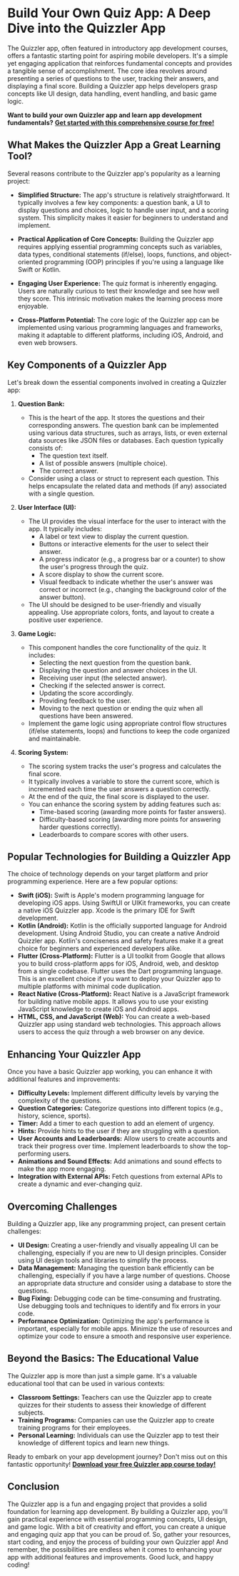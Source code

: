 # Build Your Own Quiz App: A Deep Dive into the Quizzler App

The Quizzler app, often featured in introductory app development courses, offers a fantastic starting point for aspiring mobile developers. It's a simple yet engaging application that reinforces fundamental concepts and provides a tangible sense of accomplishment.  The core idea revolves around presenting a series of questions to the user, tracking their answers, and displaying a final score. Building a Quizzler app helps developers grasp concepts like UI design, data handling, event handling, and basic game logic.

**Want to build your own Quizzler app and learn app development fundamentals?**  [**Get started with this comprehensive course for free!**](https://udemywork.com/quizzler-app)

## What Makes the Quizzler App a Great Learning Tool?

Several reasons contribute to the Quizzler app's popularity as a learning project:

*   **Simplified Structure:** The app's structure is relatively straightforward.  It typically involves a few key components: a question bank, a UI to display questions and choices, logic to handle user input, and a scoring system. This simplicity makes it easier for beginners to understand and implement.

*   **Practical Application of Core Concepts:** Building the Quizzler app requires applying essential programming concepts such as variables, data types, conditional statements (if/else), loops, functions, and object-oriented programming (OOP) principles if you're using a language like Swift or Kotlin.

*   **Engaging User Experience:**  The quiz format is inherently engaging. Users are naturally curious to test their knowledge and see how well they score.  This intrinsic motivation makes the learning process more enjoyable.

*   **Cross-Platform Potential:** The core logic of the Quizzler app can be implemented using various programming languages and frameworks, making it adaptable to different platforms, including iOS, Android, and even web browsers.

## Key Components of a Quizzler App

Let's break down the essential components involved in creating a Quizzler app:

1.  **Question Bank:**

    *   This is the heart of the app. It stores the questions and their corresponding answers. The question bank can be implemented using various data structures, such as arrays, lists, or even external data sources like JSON files or databases. Each question typically consists of:
        *   The question text itself.
        *   A list of possible answers (multiple choice).
        *   The correct answer.
    *   Consider using a class or struct to represent each question. This helps encapsulate the related data and methods (if any) associated with a single question.

2.  **User Interface (UI):**

    *   The UI provides the visual interface for the user to interact with the app. It typically includes:
        *   A label or text view to display the current question.
        *   Buttons or interactive elements for the user to select their answer.
        *   A progress indicator (e.g., a progress bar or a counter) to show the user's progress through the quiz.
        *   A score display to show the current score.
        *   Visual feedback to indicate whether the user's answer was correct or incorrect (e.g., changing the background color of the answer button).
    *   The UI should be designed to be user-friendly and visually appealing. Use appropriate colors, fonts, and layout to create a positive user experience.

3.  **Game Logic:**

    *   This component handles the core functionality of the quiz. It includes:
        *   Selecting the next question from the question bank.
        *   Displaying the question and answer choices in the UI.
        *   Receiving user input (the selected answer).
        *   Checking if the selected answer is correct.
        *   Updating the score accordingly.
        *   Providing feedback to the user.
        *   Moving to the next question or ending the quiz when all questions have been answered.
    *   Implement the game logic using appropriate control flow structures (if/else statements, loops) and functions to keep the code organized and maintainable.

4.  **Scoring System:**

    *   The scoring system tracks the user's progress and calculates the final score.
    *   It typically involves a variable to store the current score, which is incremented each time the user answers a question correctly.
    *   At the end of the quiz, the final score is displayed to the user.
    *   You can enhance the scoring system by adding features such as:
        *   Time-based scoring (awarding more points for faster answers).
        *   Difficulty-based scoring (awarding more points for answering harder questions correctly).
        *   Leaderboards to compare scores with other users.

## Popular Technologies for Building a Quizzler App

The choice of technology depends on your target platform and prior programming experience. Here are a few popular options:

*   **Swift (iOS):** Swift is Apple's modern programming language for developing iOS apps. Using SwiftUI or UIKit frameworks, you can create a native iOS Quizzler app. Xcode is the primary IDE for Swift development.
*   **Kotlin (Android):** Kotlin is the officially supported language for Android development.  Using Android Studio, you can create a native Android Quizzler app. Kotlin's conciseness and safety features make it a great choice for beginners and experienced developers alike.
*   **Flutter (Cross-Platform):** Flutter is a UI toolkit from Google that allows you to build cross-platform apps for iOS, Android, web, and desktop from a single codebase. Flutter uses the Dart programming language.  This is an excellent choice if you want to deploy your Quizzler app to multiple platforms with minimal code duplication.
*   **React Native (Cross-Platform):** React Native is a JavaScript framework for building native mobile apps.  It allows you to use your existing JavaScript knowledge to create iOS and Android apps.
*   **HTML, CSS, and JavaScript (Web):**  You can create a web-based Quizzler app using standard web technologies. This approach allows users to access the quiz through a web browser on any device.

## Enhancing Your Quizzler App

Once you have a basic Quizzler app working, you can enhance it with additional features and improvements:

*   **Difficulty Levels:**  Implement different difficulty levels by varying the complexity of the questions.
*   **Question Categories:**  Categorize questions into different topics (e.g., history, science, sports).
*   **Timer:** Add a timer to each question to add an element of urgency.
*   **Hints:**  Provide hints to the user if they are struggling with a question.
*   **User Accounts and Leaderboards:**  Allow users to create accounts and track their progress over time. Implement leaderboards to show the top-performing users.
*   **Animations and Sound Effects:**  Add animations and sound effects to make the app more engaging.
*   **Integration with External APIs:**  Fetch questions from external APIs to create a dynamic and ever-changing quiz.

## Overcoming Challenges

Building a Quizzler app, like any programming project, can present certain challenges:

*   **UI Design:** Creating a user-friendly and visually appealing UI can be challenging, especially if you are new to UI design principles. Consider using UI design tools and libraries to simplify the process.
*   **Data Management:**  Managing the question bank efficiently can be challenging, especially if you have a large number of questions. Choose an appropriate data structure and consider using a database to store the questions.
*   **Bug Fixing:**  Debugging code can be time-consuming and frustrating. Use debugging tools and techniques to identify and fix errors in your code.
*   **Performance Optimization:** Optimizing the app's performance is important, especially for mobile apps.  Minimize the use of resources and optimize your code to ensure a smooth and responsive user experience.

## Beyond the Basics: The Educational Value

The Quizzler app is more than just a simple game. It's a valuable educational tool that can be used in various contexts:

*   **Classroom Settings:** Teachers can use the Quizzler app to create quizzes for their students to assess their knowledge of different subjects.
*   **Training Programs:** Companies can use the Quizzler app to create training programs for their employees.
*   **Personal Learning:** Individuals can use the Quizzler app to test their knowledge of different topics and learn new things.

Ready to embark on your app development journey?  Don't miss out on this fantastic opportunity! [**Download your free Quizzler app course today!**](https://udemywork.com/quizzler-app)

## Conclusion

The Quizzler app is a fun and engaging project that provides a solid foundation for learning app development. By building a Quizzler app, you'll gain practical experience with essential programming concepts, UI design, and game logic.  With a bit of creativity and effort, you can create a unique and engaging quiz app that you can be proud of. So, gather your resources, start coding, and enjoy the process of building your own Quizzler app! And remember, the possibilities are endless when it comes to enhancing your app with additional features and improvements. Good luck, and happy coding!
